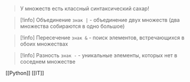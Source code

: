 > У множеств есть классный синтаксический сахар!

>[!info] Объединение
>`знак |` - объединение двух множеств (два множества собираются в одно большое)

>[!info] Пересечение
>`знак &` - поиск элементов, встречающихся в обоих множествах

>[!info] Разность
>`знак -` - уникальные элементы, которых нет в соседнем множестве

[[Python]] [[IT]] 
